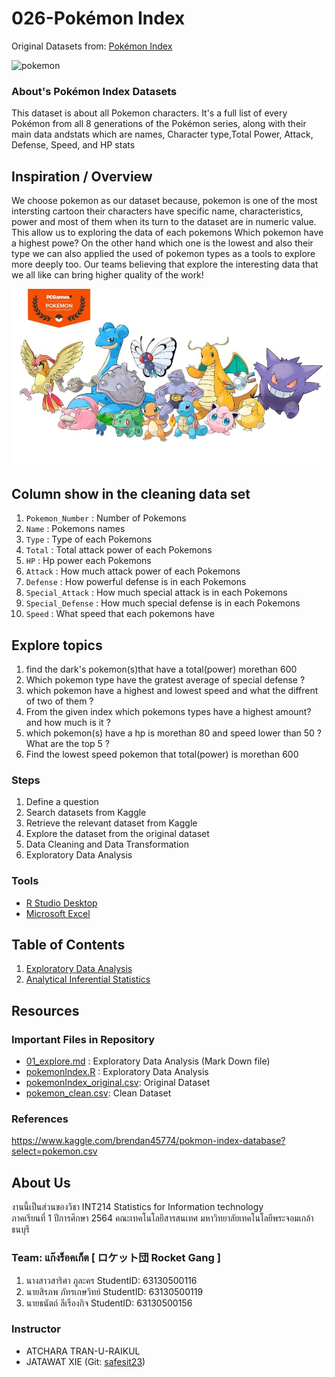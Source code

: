 # 026-Pokémon Index

Original Datasets from: [Pokémon Index](https://www.kaggle.com/brendan45774/pokmon-index-database?select=pokemon.csv)

![pokemon](https://github.com/sit-2021-int214/026_Pokemon_Index/blob/main/img/1200px-International_Pok%C3%A9mon_logo.svg.png)

### About's Pokémon Index Datasets

This dataset is about all Pokemon characters. It's a full list of every Pokémon from all 8 generations of the Pokémon series, along with their main data andstats
which are names, Character type,Total Power, Attack, Defense, Speed, and HP stats

## Inspiration / Overview

We choose pokemon as our dataset because, pokemon is one of the most intersting cartoon
their characters have specific name, characteristics, power and most of them when its turn to the dataset are in numeric value.
This allow us to exploring the data of each pokemons
Which pokemon have a highest powe? On the other hand which one is the lowest
and also their type we can also applied the used of pokemon types as a tools to explore more deeply too.
Our teams believing that explore the interesting data that we all like can bring higher quality of the work!

![pokemonsub](https://github.com/sit-2021-int214/026_Pokemon_Index/blob/main/img/pokemon-pc-game-1-900x506.jpg)

## Column show in the cleaning data set

1. `Pokemon_Number` : Number of Pokemons
2. `Name` : Pokemons names
3. `Type` : Type of each Pokemons
4. `Total` : Total attack power of each Pokemons
5. `HP` : Hp power each Pokemons
6. `Attack` : How much attack power of each Pokemons
7. `Defense` : How powerful defense is in each Pokemons
8. `Special_Attack` : How much special attack is in each Pokemons
9. `Special_Defense` : How much special defense is in each Pokemons
10. `Speed` : What speed that each pokemons have

## Explore topics

1. find the dark's pokemon(s)that have a total(power) morethan 600
2. Which pokemon type have the gratest average of special defense ?
3. which pokemon have a highest and lowest speed and what the diffrent of two of them ?
4. From the given index which pokemons types have a highest amount? and how much is it ?
5. which pokemon(s) have a hp is morethan 80 and speed lower than 50 ? What are the top 5 ?
6. Find the lowest speed pokemon that total(power) is morethan 600

### Steps

1. Define a question
2. Search datasets from Kaggle
3. Retrieve the relevant dataset from Kaggle
4. Explore the dataset from the original dataset
5. Data Cleaning and Data Transformation
6. Exploratory Data Analysis

### Tools

- [R Studio Desktop](https://www.rstudio.com/)
- [Microsoft Excel](https://www.microsoft.com/en-us/microsoft-365/excel)

## Table of Contents

1. [Exploratory Data Analysis](./01_explore.md)
2. [Analytical Inferential Statistics](./pokemon_hypothesisTesting.md)

## Resources

### Important Files in Repository
- [01_explore.md](./01_explore.md) : Exploratory Data Analysis (Mark Down file)
- [pokemonIndex.R](./pokemonIndex.R) : Exploratory Data Analysis
- [pokemonIndex_original.csv](./pokemonIndex_original.csv): Original Dataset
- [pokemon_clean.csv](./pokemon_clean.csv): Clean Dataset

### References

https://www.kaggle.com/brendan45774/pokmon-index-database?select=pokemon.csv

## About Us

งานนี้เป็นส่วนของวิชา INT214 Statistics for Information technology <br/> ภาคเรียนที่ 1 ปีการศึกษา 2564 คณะเทคโนโลยีสารสนเทศ มหาวิทยาลัยเทคโนโลยีพระจอมเกล้าธนบุรี

### Team: แก๊งร็อคเก็ต [ ロケット団 Rocket Gang ]
1. นางสาวสาริศา  ภูละคร       StudentID: 63130500116
2. นายสิรภพ     ภัทรเกษวิทย์   StudentID: 63130500119
3. นายธนัตถ์     ลีเรืองกิจ      StudentID: 63130500156


### Instructor

- ATCHARA TRAN-U-RAIKUL
- JATAWAT XIE (Git: [safesit23](https://github.com/safesit23))
